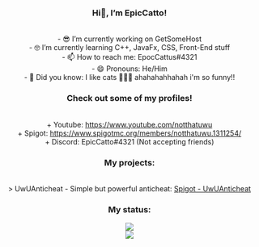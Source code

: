 <div align="center">

### Hi👋, I’m EpicCatto!

<br>- 😎 I’m currently working on GetSomeHost
<br>- 🤓 I’m currently learning C++, JavaFx, CSS, Front-End stuff
<br>- 📫 How to reach me: EpocCattus#4321
<br>- 😄 Pronouns: He/Him
<br>- 🤔 Did you know: I like cats 🤯🤯🤯 ahahahahhahah i'm so funny!!

### Check out some of my profiles!
<br>+ Youtube: https://www.youtube.com/notthatuwu
<br>+ Spigot: https://www.spigotmc.org/members/notthatuwu.1311254/
<br>+ Discord: EpicCatto#4321 (Not accepting friends)

### My projects:
<br>> UwUAnticheat - Simple but powerful anticheat: [Spigot - UwUAnticheat](https://www.spigotmc.org/resources/uwu-anticheat-1-8-8-1-12-2-discontinued.92683/)

### My status:
<img src="https://discord.c99.nl/widget/theme-1/531802615202316298.png">
<br>
<img src="https://github-readme-stats.vercel.app/api?username=EpicCatto&&show_icons=true&title_color=df36d8&icon_color=bb2acf&text_color=05f0f7&bg_color=151515">
